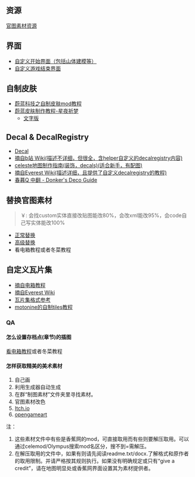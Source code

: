 ## 资源

[官图素材资源](../mods/resources.md)

## 界面

* [自定义开始界面（包括山体建模等）](https://github.com/EverestAPI/Resources/wiki/Overworld-Customisation)
* [自定义游戏结束界面](https://github.com/EverestAPI/Resources/wiki/Chapter-Complete-Screen)

## 自制皮肤

* [蔚蓝科技之自制皮肤mod教程](https://www.bilibili.com/video/BV1Uv4y1K751)
* [蔚蓝皮肤制作教程-星夜祈梦](https://www.bilibili.com/video/BV1YpYueREPt)
    * [文字版](../assets/mappings/graphics/skin/蔚蓝皮肤制作教程-星夜祈梦.pdf)

## Decal & DecalRegistry

* [Decal](https://wiki.biligame.com/celeste/Decal)
* [摘自b站 Wiki(描述不详细，但很全，含helper自定义的decalregistry内容)](https://wiki.biligame.com/celeste/DecalRegistry)
* [celeste地图制作指南(装饰，decals)(适合新手，有配图)](https://www.bilibili.com/read/cv18389517/)
* [摘自Everest Wiki(描述详细，且提供了自定义decalregistry的教程)](https://github.com/EverestAPI/Resources/wiki/Decal-Registry)
* [春暮Q 中翻 - Donker's Deco Guide](../assets/mappings/graphics/decals/中翻%20-%20Donker's%20Deco%20Guide.docx)

## 替换官图素材
> ￥: 会找custom实体直接改贴图能改80%，会改xml能改95%，会code自己写实体能改100%

* [正常替换](https://github.com/EverestAPI/Resources/wiki/Replacing-A-Texture)
* [高级替换](https://github.com/EverestAPI/Resources/wiki/Reskinning-Entities)
* 看电箱教程或者冬菜教程

## 自定义瓦片集

* [摘自电箱教程](https://www.bilibili.com/video/BV1kV4y137Mn/?spm_id_from=333.788&vd_source=217bacbee37820b5bf3ed2f4fb8f6c94)
* [摘自Everest Wiki](https://github.com/EverestAPI/Resources/wiki/Custom-Tilesets)
* [瓦片集格式参考](https://github.com/EverestAPI/Resources/wiki/Tileset-Format-Reference)
* [motonine的自制tiles教程](../assets/mappings/graphics/tileset/自制tiles教程%5B23.12.17更新%20作者motonine%5D.txt)

### QA

#### 怎么设置存档点(章节)的插图
[看电箱教程](https://www.bilibili.com/video/BV1A14y1W7hr)或者冬菜教程


#### 怎样获取精美的美术素材
1. 自己画
2. 利用生成器自动生成
3. 在群“制图素材”文件夹里寻找素材。
4. 官图素材改色
5. [Itch.io](https://itch.io/game-assets)
6. [opengameart](https://opengameart.org/)

注：

1. 这些素材文件中有些是香蕉网的mod，可直接取用而有些则要解压取用。可以通过celemod/Olympus搜索mod名区分，搜不到=需解压。
2. 在解压取用的文件中，如果有则请先阅读readme.txt/docx.了解格式和原作者的取用限制。并请严格按其规则执行。如果没有明确规定或只有“give a credit”，请在地图明显处或香蕉网界面设置其为素材提供者。
